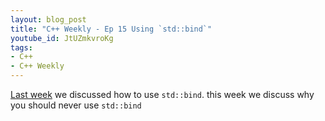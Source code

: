 ```yaml
---
layout: blog_post
title: "C++ Weekly - Ep 15 Using `std::bind`"
youtube_id: JtUZmkvroKg
tags:
- C++
- C++ Weekly
---
```


<a href="https://youtu.be/JtUZmkvroKg">Last week</a> we discussed how to use `std::bind`. this week we discuss why you should never use `std::bind`



